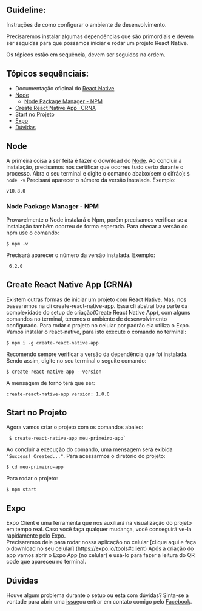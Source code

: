 ## Guideline:
   Instruções de como configurar o ambiente de desenvolvimento.
    
   Precisaremos instalar algumas dependências que são primordiais e devem ser seguidas para que possamos iniciar e rodar um projeto React Native. 

   Os tópicos estão em sequência, devem ser seguidos na ordem. 

## Tópicos sequênciais:

 - Documentação oficinal do [React Native](https://facebook.github.io/react-native/docs/getting-started.html)
 - [Node](#node)
    * [Node Package Manager - NPM](#Node-Package-Manager-npm) 
- [Create React Native App -CRNA](#create-react-native-app-crna)
- [Start no Projeto](#start-no-projeto)
- [Expo](#expo)
- [Dúvidas](#duvidas)

## Node 
   A primeira coisa a ser feita é fazer o download do [Node](https://nodejs.org/en/download/).
    Ao concluir a instalação, precisamos nos certificar que ocorreu tudo certo durante o processo.
    Abra o seu terminal e digite o comando abaixo(sem o cifrão):
    ```$ node -v```
    Precisará aparecer o número da versão instalada.
    Exemplo:
    
    v10.8.0
    
### Node Package Manager - NPM
   Provavelmente o Node instalará o Npm, porém precisamos verificar se a instalação também ocorreu de forma esperada. 
    Para checar a versão do npm use o comando:
    
   
    $ npm -v
    
   Precisará aparecer o número da versão instalada.
    Exemplo:
    
    
     6.2.0
     
## Create React Native App (CRNA)
   Existem outras formas de iniciar um projeto com React Native. Mas, nos basearemos na cli create-react-native-app. 
    Essa cli abstraí boa parte da complexidade do setup de criação(Create React Native App), com alguns comandos no terminal, teremos o ambiente de desenvolvimento configurado. Para rodar o projeto no celular por padrão ela utiliza o Expo.
    Vamos instalar o react-native, para isto execute o comando no terminal:
   
    $ npm i -g create-react-native-app
    
   Recomendo sempre verificar a versão da dependência que foi instalada. Sendo assim, digite no seu terminal o seguite comando:
   
   
    $ create-react-native-app --version
    
   A mensagem de torno terá que ser:
    
    create-react-native-app version: 1.0.0
    
## Start no Projeto
   Agora vamos criar o projeto com os comandos abaixo:
   
     
     $ create-react-native-app meu-primeiro-app`
     
   Ao concluir a execução do comando, uma mensagem será exibida `"Success! Created..."`. 
    Para acessarmos o diretório do projeto:
    
    
    $ cd meu-primeiro-app
    
   Para rodar o projeto:
    
    
    $ npm start
    
## Expo 
   Expo Client é uma ferramenta que nos auxiliará na visualização do projeto em tempo real.
    Caso você faça qualquer mudança, você conseguirá ve-la rapidamente pelo Expo.  
    Precisaremos dele para rodar nossa aplicação no celular [clique aqui e faça o download no seu celular] (https://expo.io/tools#client)
    Após a criação do app vamos abrir o Expo App (no celular) e usá-lo para fazer a leitura do QR code que apareceu no terminal. 
## Dúvidas 
   Houve algum problema durante o setup ou está com dúvidas?
    Sinta-se a vontade para abrir uma [issue](https://github.com/oskojess/react-native-forbegginners/issues/new)ou entrar em contato comigo pelo [Facebook](https://www.facebook.com/jessica.osko.7).

    

